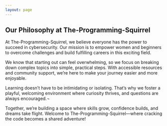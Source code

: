 ```yaml
---
layout: page
---
```

## Our Philosophy at The-Programming-Squirrel

At The-Programming-Squirrel, we believe everyone has the power to succeed in cybersecurity. Our mission is to empower women and beginners to overcome challenges and build fulfilling careers in this exciting field.

We know that starting out can feel overwhelming, so we focus on breaking down complex topics into simple, practical steps. With accessible resources and community support, we’re here to make your journey easier and more enjoyable.

Learning doesn’t have to be intimidating or isolating. That’s why we foster a playful, welcoming environment where curiosity thrives, and questions are always encouraged.¬

Together, we’re building a space where skills grow, confidence builds, and dreams take flight. Welcome to The-Programming-Squirrel—where cracking the code becomes a shared adventure!